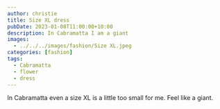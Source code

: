 ```yaml
---
author: christie
title: Size XL dress
pubDate: 2023-01-08T11:00:00+10:00
description: In Cabramatta I am a giant
images:
  - ../../../images/fashion/Size XL.jpeg
categories: [fashion]
tags:
  - Cabramatta
  - flower
  - dress
---
```


In Cabramatta even a size XL is a little too small for me. Feel like a giant.
